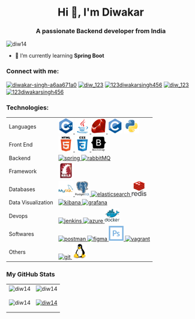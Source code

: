 
<h1 align="center">Hi 👋, I'm Diwakar</h1>
<h3 align="center">A passionate Backend developer from India</h3>

<p align="left"> <img src="https://komarev.com/ghpvc/?username=diw14&label=Profile%20views&color=0e75b6&style=flat" alt="diw14" /> </p>


- 🌱 I’m currently learning **Spring Boot**

<h3 align="left">Connect with me:</h3>
<p align="left">
<a href="https://linkedin.com/in/diwakar-singh-a6aa671a0" target="blank"><img align="center" src="https://raw.githubusercontent.com/rahuldkjain/github-profile-readme-generator/master/src/images/icons/Social/linked-in-alt.svg" alt="diwakar-singh-a6aa671a0" height="30" width="40" /></a>
<a href="https://www.codechef.com/users/diw_123" target="blank"><img align="center" src="https://cdn.jsdelivr.net/npm/simple-icons@3.1.0/icons/codechef.svg" alt="diw_123" height="30" width="40" /></a>
<a href="https://codeforces.com/profile/123diwakarsingh456" target="blank"><img align="center" src="https://raw.githubusercontent.com/rahuldkjain/github-profile-readme-generator/master/src/images/icons/Social/codeforces.svg" alt="123diwakarsingh456" height="30" width="40" /></a>
<a href="https://www.leetcode.com/diw_123" target="blank"><img align="center" src="https://raw.githubusercontent.com/rahuldkjain/github-profile-readme-generator/master/src/images/icons/Social/leet-code.svg" alt="diw_123" height="30" width="40" /></a>
<a href="https://auth.geeksforgeeks.org/user/123diwakarsingh456" target="blank"><img align="center" src="https://raw.githubusercontent.com/rahuldkjain/github-profile-readme-generator/master/src/images/icons/Social/geeks-for-geeks.svg" alt="123diwakarsingh456" height="30" width="40" /></a>
</p>




<h3 align="left">Technologies:</h3>




<table>
	<tr>
		<td>Languages </td>
			<td>
		<a href="https://isocpp.org/" target="_blank" rel="noreferrer"><img src="https://raw.githubusercontent.com/devicons/devicon/master/icons/cplusplus/cplusplus-original.svg" alt="cplusplus" width="40" height="40"/> </a> <a href="https://www.w3schools.com/css/" target="_blank" rel="noreferrer"> 
		<a href="https://www.java.com/en/" target="_blank" rel="noreferrer">
		<img src="https://raw.githubusercontent.com/devicons/devicon/master/icons/java/java-original.svg" alt="java" width="40" height="40"/> </a> 
		<a href="https://www.cprogramming.com/" target="_blank" rel="noreferrer">	
		<a href="https://www.ruby-lang.org/en/" target="_blank" rel="noreferrer"> <img src="https://raw.githubusercontent.com/devicons/devicon/master/icons/ruby/ruby-original.svg" alt="ruby" width="40" height="40"/> </a>
		 <img src="https://raw.githubusercontent.com/devicons/devicon/master/icons/c/c-original.svg" alt="c" width="40" height="40"/> </a> <a href="https://cassandra.apache.org/" target="_blank" rel="noreferrer">	
		 <a href="https://www.python.org" target="_blank" rel="noreferrer"> <img src="https://raw.githubusercontent.com/devicons/devicon/master/icons/python/python-original.svg" alt="python" width="40" height="40"/> </a>
	  </td>
   </tr>
	<tr>
		<td>Front End</td>
		<td>
	<a href="https://www.w3.org/html/" target="_blank" rel="noreferrer"> <img src="https://raw.githubusercontent.com/devicons/devicon/master/icons/html5/html5-original-wordmark.svg" alt="html5" width="40" height="40"/> </a>
	</a> <a href="https://www.w3schools.com/cpp/" target="_blank" rel="noreferrer"> <img src="https://raw.githubusercontent.com/devicons/devicon/master/icons/css3/css3-original-wordmark.svg" alt="css3" width="40" height="40"/> </a> 
	</a> <a href="https://getbootstrap.com" target="_blank" rel="noreferrer"> <img src="https://raw.githubusercontent.com/devicons/devicon/master/icons/bootstrap/bootstrap-plain-wordmark.svg" alt="bootstrap" width="40" height="40"/> </a>
	</td>
   </tr>
   <tr>
		<td>Backend</td>
		<td>
		<a href="https://spring.io/" target="_blank" rel="noreferrer"> <img src="https://www.vectorlogo.zone/logos/springio/springio-icon.svg" alt="spring" width="40" height="40"/> </a> 
		<a href="https://www.rabbitmq.com" target="_blank" rel="noreferrer"> <img src="https://www.vectorlogo.zone/logos/rabbitmq/rabbitmq-icon.svg" alt="rabbitMQ" width="40" height="40"/> </a>
	</td>
  </tr>
  <tr>
  <tr>
		<td>Framework</td>
		<td>
		<a href="https://rubyonrails.org" target="_blank" rel="noreferrer"> <img src="https://raw.githubusercontent.com/devicons/devicon/master/icons/rails/rails-original-wordmark.svg" alt="rails" width="40" height="40"/> </a>
	</td>
  </tr>
  <tr>
	<td>Databases</td>
	<td>
			<a href="https://www.mysql.com/" target="_blank" rel="noreferrer"> <img src="https://raw.githubusercontent.com/devicons/devicon/master/icons/mysql/mysql-original-wordmark.svg" alt="mysql" width="40" height="40"/> </a> 
			 <a href="https://www.postgresql.org" target="_blank" rel="noreferrer"> <img src="https://raw.githubusercontent.com/devicons/devicon/master/icons/postgresql/postgresql-original-wordmark.svg" alt="postgresql" width="40" height="40"/> </a>
			 <a href="https://www.elastic.co" target="_blank" rel="noreferrer"> <img src="https://www.vectorlogo.zone/logos/elastic/elastic-icon.svg" alt="elasticsearch" width="40" height="40"/> </a>
			 <a href="https://redis.io" target="_blank" rel="noreferrer"> <img src="https://raw.githubusercontent.com/devicons/devicon/master/icons/redis/redis-original-wordmark.svg" alt="redis" width="40" height="40"/> </a>
  </td>
</tr>
<tr>
	<td>Data Visualization</td>
	<td>
		 <a href="https://www.elastic.co/kibana" target="_blank" rel="noreferrer"> <img src="https://www.vectorlogo.zone/logos/elasticco_kibana/elasticco_kibana-icon.svg" alt="kibana" width="40" height="40"/> </a>
		<a href="https://grafana.com" target="_blank" rel="noreferrer"> <img src="https://www.vectorlogo.zone/logos/grafana/grafana-icon.svg" alt="grafana" width="40" height="40"/> </a>
   </td>
</tr>
	<tr>
		<td>Devops</td>
		<td>
		<a href="https://www.jenkins.io" target="_blank" rel="noreferrer"> <img src="https://www.vectorlogo.zone/logos/jenkins/jenkins-icon.svg" alt="jenkins" width="40" height="40"/> </a> 
		<a href="https://azure.microsoft.com/en-in/" target="_blank" rel="noreferrer"> <img src="https://www.vectorlogo.zone/logos/microsoft_azure/microsoft_azure-icon.svg" alt="azure" width="40" height="40"/> </a> 
		<a href="https://www.docker.com/" target="_blank" rel="noreferrer"> <img src="https://raw.githubusercontent.com/devicons/devicon/master/icons/docker/docker-original-wordmark.svg" alt="docker" width="40" height="40"/> </a> 
	</td>	
  </tr>
  <tr>
		  <td>Softwares</td>
		   <td>
			<a href="https://postman.com" target="_blank" rel="noreferrer"> <img src="https://www.vectorlogo.zone/logos/getpostman/getpostman-icon.svg" alt="postman" width="40" height="40"/> </a> 
			<a href="https://www.figma.com/" target="_blank" rel="noreferrer"> <img src="https://www.vectorlogo.zone/logos/figma/figma-icon.svg" alt="figma" width="40" height="40"/> </a> 
			<a href="https://www.photoshop.com/en" target="_blank" rel="noreferrer"> <img src="https://raw.githubusercontent.com/devicons/devicon/master/icons/photoshop/photoshop-line.svg" alt="photoshop" width="40" height="40"/> </a>
			<a href="https://www.vagrantup.com/" target="_blank" rel="noreferrer"> <img src="https://www.vectorlogo.zone/logos/vagrantup/vagrantup-icon.svg" alt="vagrant" width="40" height="40"/> </a> 
	 </td>
  </tr>
  <tr>
	  <td>Others</td>
	  <td>
			<a href="https://git-scm.com/" target="_blank" rel="noreferrer"> <img src="https://www.vectorlogo.zone/logos/git-scm/git-scm-icon.svg" alt="git" width="40" height="40"/> </a>   
			  <a href="https://www.linux.org/" target="_blank" rel="noreferrer"> <img src="https://raw.githubusercontent.com/devicons/devicon/master/icons/linux/linux-original.svg" alt="linux" width="40" height="40"/> </a>  
   </td>
  </tr>
</table>

### My GitHub Stats

<table>

<tr>
<td>
<img align="center" src="https://github-readme-stats.vercel.app/api?username=diw14&show_icons=true&locale=en" alt="diw14" />

</td>
<td>

<img align="left" src="https://github-readme-stats.vercel.app/api/top-langs?username=diw14&show_icons=true&locale=en&layout=compact" alt="diw14" />


</td>

</tr>

<tr>

<td>

<img align="center" src="https://github-readme-streak-stats.herokuapp.com/?user=diw14&" alt="diw14" />

</td>





<td>

<a href="https://github.com/ryo-ma/github-profile-trophy"><img src="https://github-profile-trophy.vercel.app/?username=diw14" alt="diw14" /></a>

</td>

</tr>

</table>
